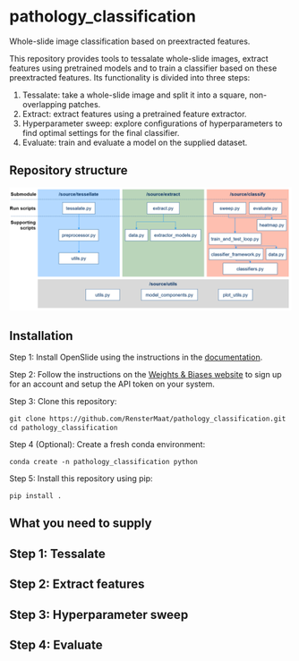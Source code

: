 # pathology_classification
Whole-slide image classification based on preextracted features.

This repository provides tools to tessalate whole-slide images, extract features using pretrained models and to train a classifier based on these preextracted features. Its functionality is divided into three steps:
1. Tessalate: take a whole-slide image and split it into a square, non-overlapping patches.
2. Extract: extract features using a pretrained feature extractor.
3. Hyperparameter sweep: explore configurations of hyperparameters to find optimal settings for the final classifier.
4. Evaluate: train and evaluate a model on the supplied dataset.

## Repository structure
![Repository structure](repository_structure.png)

## Installation
Step 1: Install OpenSlide using the instructions in the [documentation](https://openslide.org/api/python/#installing). 

Step 2: Follow the instructions on the [Weights & Biases website](https://docs.wandb.ai/quickstart) to sign up for an account and setup the API token on your system. 

Step 3: Clone this repository:
```
git clone https://github.com/RensterMaat/pathology_classification.git
cd pathology_classification
```

Step 4 (Optional): Create a fresh conda environment:
```
conda create -n pathology_classification python
```

Step 5: Install this repository using pip:
```
pip install . 
```

## What you need to supply

## Step 1: Tessalate

## Step 2: Extract features

## Step 3: Hyperparameter sweep

## Step 4: Evaluate
